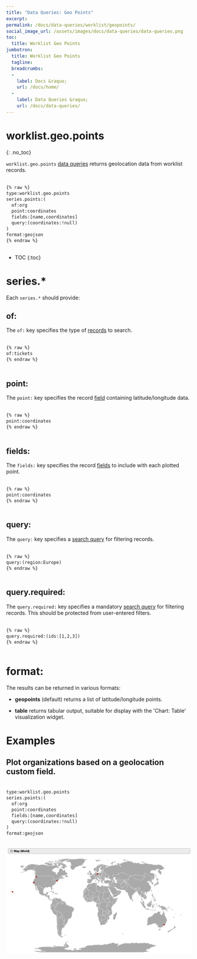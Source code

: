 ```yaml
---
title: "Data Queries: Geo Points"
excerpt: 
permalink: /docs/data-queries/worklist/geopoints/
social_image_url: /assets/images/docs/data-queries/data-queries.png
toc:
  title: Worklist Geo Points
jumbotron:
  title: Worklist Geo Points
  tagline: 
  breadcrumbs:
  -
    label: Docs &raquo;
    url: /docs/home/
  -
    label: Data Queries &raquo;
    url: /docs/data-queries/
---
```


# worklist.geo.points
{: .no_toc}

`worklist.geo.points` [data queries](/docs/data-queries/) returns geolocation data from worklist records.

<pre>
<code class="language-cerb">
{% raw %}
type:worklist.geo.points
series.points:(
  of:org
  point:coordinates
  fields:[name,coordinates]
  query:(coordinates:!null)
)
format:geojson
{% endraw %}
</code>
</pre>

* TOC
{:toc}

# series.*

Each `series.*` should provide:

## of:

The `of:` key specifies the type of [records](/docs/records/) to search.

<pre>
<code class="language-cerb">
{% raw %}
of:tickets
{% endraw %}
</code>
</pre>

## point:

The `point:` key specifies the record [field](/docs/records/fields/) containing latitude/longitude data.

<pre>
<code class="language-cerb">
{% raw %}
point:coordinates
{% endraw %}
</code>
</pre>

## fields:

The `fields:` key specifies the record [fields](/docs/records/fields/) to include with each plotted point.

<pre>
<code class="language-cerb">
{% raw %}
point:coordinates
{% endraw %}
</code>
</pre>

## query:

The `query:` key specifies a [search query](/docs/search/) for filtering records.

<pre>
<code class="language-cerb">
{% raw %}
query:(region:Europe)
{% endraw %}
</code>
</pre>

## query.required:

The `query.required:` key specifies a mandatory [search query](/docs/search/) for filtering records. This should be protected from user-entered filters.

<pre>
<code class="language-cerb">
{% raw %}
query.required:(ids:[1,2,3])
{% endraw %}
</code>
</pre>

# format:

The results can be returned in various formats:

* **geopoints** (default) returns a list of latitude/longitude points.

* **table** returns tabular output, suitable for display with the 'Chart: Table' visualization widget.

# Examples

## Plot organizations based on a geolocation custom field.

<pre>
<code class="language-cerb">
type:worklist.geo.points
series.points:(
  of:org
  point:coordinates
  fields:[name,coordinates]
  query:(coordinates:!null)
)
format:geojson
</code>
</pre>

<div class="cerb-screenshot">
<img src="/assets/images/docs/data-queries/data-queries-worklist-geopoints-world.png" class="screenshot">
</div>
